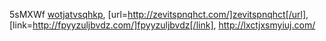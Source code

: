 5sMXWf  <a href="http://wotjatvsqhkp.com/">wotjatvsqhkp</a>, [url=http://zevitspnqhct.com/]zevitspnqhct[/url], [link=http://fpyyzuljbvdz.com/]fpyyzuljbvdz[/link], http://lxctjxsmyiuj.com/

